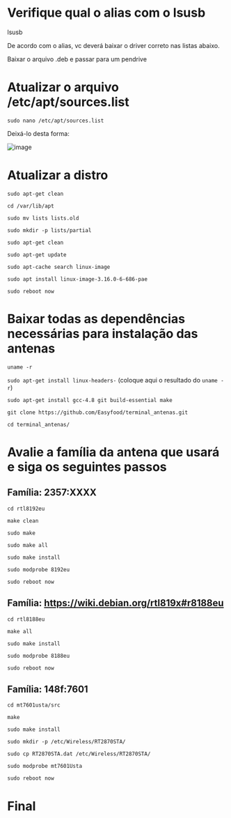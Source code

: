 # Verifique qual o alias com o lsusb
lsusb

De acordo com o alias, vc deverá baixar o driver correto nas listas abaixo.

Baixar o arquivo .deb e passar para um pendrive

# Atualizar o arquivo /etc/apt/sources.list

`sudo nano /etc/apt/sources.list`

Deixá-lo desta forma:

![image](https://github.com/Easyfood/nutrebem-terminal-linux/assets/10848224/33922cc2-08b4-42d7-8467-d2d05699c5e3)

# Atualizar a distro
`sudo apt-get clean`

`cd /var/lib/apt`

`sudo mv lists lists.old`

`sudo mkdir -p lists/partial`

`sudo apt-get clean`

`sudo apt-get update`

`sudo apt-cache search linux-image`

`sudo apt install linux-image-3.16.0-6-686-pae`

`sudo reboot now`

# Baixar todas as dependências necessárias para instalação das antenas

`uname -r`

`sudo apt-get install linux-headers-` (coloque aqui o resultado do `uname -r`)

`sudo apt-get install gcc-4.8 git build-essential make`

`git clone https://github.com/Easyfood/terminal_antenas.git`

`cd terminal_antenas/`

# Avalie a família da antena que usará e siga os seguintes passos
 
##  Família: 2357:XXXX

`cd rtl8192eu`

`make clean`

`sudo make`

`sudo make all`

`sudo make install`

`sudo modprobe 8192eu`

`sudo reboot now`

## Família: https://wiki.debian.org/rtl819x#r8188eu

`cd rtl8188eu`

`make all`

`sudo make install`

`sudo modprobe 8188eu`

`sudo reboot now`

## Família: 148f:7601

`cd mt7601usta/src `

`make`

`sudo make install`

`sudo mkdir -p /etc/Wireless/RT2870STA/`

`sudo cp RT2870STA.dat /etc/Wireless/RT2870STA/`

`sudo modprobe mt7601Usta`

`sudo reboot now`

# Final
